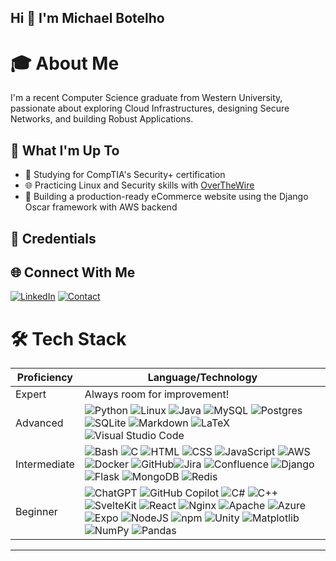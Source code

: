 ## Hi 👋 I'm Michael Botelho

# 🎓 About Me

I'm a recent Computer Science graduate from Western University, passionate about exploring Cloud Infrastructures, designing Secure Networks, and building Robust Applications.<br>

## 🚀 What I'm Up To

* 🔏 Studying for CompTIA's Security+ certification<br>
* 🌐 Practicing Linux and Security skills with [OverTheWire](https://overthewire.org/wargames/)<br>
* 🛒 Building a production-ready eCommerce website using the Django Oscar framework with AWS backend<br>

## 📑 Credentials
<!--START_SECTION:badges-->
<!--END_SECTION:badges-->

## 🌐 Connect With Me

[![LinkedIn](https://custom-icon-badges.demolab.com/badge/LinkedIn-0A66C2?style=flat&logo=linkedin-white&logoColor=white)](https://www.linkedin.com/in/michael-m-botelho)
[![Contact](https://img.shields.io/badge/Contact-blue?style=flat&logo=mailboxdotorg&logoColor=white)](mailto:michaelmbotelho@outlook.com)

# 🛠️ Tech Stack

| Proficiency | Language/Technology |
|-------------|---------------------|
| Expert | Always room for improvement!|
| Advanced | ![Python](https://img.shields.io/badge/Python-3670A0?logo=python&logoColor=yellow) ![Linux](https://img.shields.io/badge/Linux-FCC624?&logo=linux&logoColor=black) ![Java](https://img.shields.io/badge/Java-%23ED8B00.svg?&logo=openjdk&logoColor=white) ![MySQL](https://img.shields.io/badge/MySQL-4479A1.svg?&logo=mysql&logoColor=white) ![Postgres](https://img.shields.io/badge/Postgres-%23316192.svg?&logo=postgresql&logoColor=white) ![SQLite](https://img.shields.io/badge/SQLite-%2307405e.svg?&logo=sqlite&logoColor=white) ![Markdown](https://img.shields.io/badge/Markdown-%23000000.svg?&logo=markdown&logoColor=white) ![LaTeX](https://img.shields.io/badge/LaTeX-%23008080.svg?&logo=latex&logoColor=white) ![Visual Studio Code](https://custom-icon-badges.demolab.com/badge/Visual%20Studio%20Code-0078d7.svg?logo=vsc&logoColor=white) |
| Intermediate | ![Bash](https://img.shields.io/badge/Bash-4EAA25?logo=gnubash&logoColor=fff) ![C](https://img.shields.io/badge/C-%2300599C.svg?&logo=c&logoColor=white) ![HTML](https://img.shields.io/badge/HTML-%23E34F26.svg?logo=html5&logoColor=white) ![CSS](https://img.shields.io/badge/CSS-1572B6?logo=css3&logoColor=fff) ![JavaScript](https://img.shields.io/badge/JavaScript-F7DF1E?logo=javascript&logoColor=000) ![AWS](https://img.shields.io/badge/AWS-%23FF9900.svg?logo=amazon-web-services&logoColor=white) ![Docker](https://img.shields.io/badge/Docker-%230db7ed.svg?&logo=docker&logoColor=white) ![GitHub](https://img.shields.io/badge/GitHub-%23121011.svg?&logo=github&logoColor=white)![Jira](https://img.shields.io/badge/Jira-%230A0FFF.svg?&logo=jira&logoColor=white) ![Confluence](https://img.shields.io/badge/Confluence-172B4D?logo=confluence&logoColor=fff) ![Django](https://img.shields.io/badge/Django-%23092E20.svg?&logo=django&logoColor=white) ![Flask](https://img.shields.io/badge/Flask-%23000.svg?&logo=flask&logoColor=white) ![MongoDB](https://img.shields.io/badge/MongoDB-%234ea94b.svg?&logo=mongodb&logoColor=white) ![Redis](https://img.shields.io/badge/Redis-%23DD0031.svg?&logo=redis&logoColor=white) |
| Beginner | ![ChatGPT](https://img.shields.io/badge/ChatGPT-74aa9c?logo=openai&logoColor=white) ![GitHub Copilot](https://img.shields.io/badge/GitHub%20Copilot-000?logo=githubcopilot&logoColor=fff) ![C#](https://custom-icon-badges.demolab.com/badge/C%23-%23239120.svg?logo=cshrp&logoColor=white) ![C++](https://img.shields.io/badge/C++-%2300599C.svg?&logo=c%2B%2B&logoColor=white) ![SvelteKit](https://img.shields.io/badge/SvelteKit-%23f1413d.svg?logo=svelte&logoColor=white) ![React](https://img.shields.io/badge/React-%2320232a.svg?logo=react&logoColor=%2361DAFB) ![Nginx](https://img.shields.io/badge/Nginx-%23009639.svg?&logo=nginx&logoColor=white) ![Apache](https://img.shields.io/badge/Apache-%23D42029.svg?&logo=apache&logoColor=white) ![Azure](https://custom-icon-badges.demolab.com/badge/Azure-0089D6?logo=msazure&logoColor=white) ![Expo](https://img.shields.io/badge/Expo-1C1E24?&logo=expo&logoColor=#D04A37) ![NodeJS](https://img.shields.io/badge/NodeJS-6DA55F?&logo=node.js&logoColor=white) ![npm](https://img.shields.io/badge/npm-CB3837?logo=npm&logoColor=fff) ![Unity](https://img.shields.io/badge/Unity-%23000000.svg?logo=unity&logoColor=white) ![Matplotlib](https://custom-icon-badges.demolab.com/badge/Matplotlib-71D291?logo=matplotlib&logoColor=fff) ![NumPy](https://img.shields.io/badge/NumPy-%23013243.svg?&logo=numpy&logoColor=white) ![Pandas](https://img.shields.io/badge/Pandas-%23150458.svg?&logo=pandas&logoColor=white) |

<!-- Proficiency ranking 
Expert

Advanced
![Python](https://img.shields.io/badge/Python-3670A0?&logo=python&logoColor=white) 
![Linux](https://img.shields.io/badge/Linux-FCC624?&logo=linux&logoColor=black) 
![Java](https://img.shields.io/badge/Java-%23ED8B00.svg?&logo=openjdk&logoColor=white) 
![MySQL](https://img.shields.io/badge/MySQL-4479A1.svg?&logo=mysql&logoColor=white) 
![Postgres](https://img.shields.io/badge/Postgres-%23316192.svg?&logo=postgresql&logoColor=white) 
![SQLite](https://img.shields.io/badge/SQLite-%2307405e.svg?&logo=sqlite&logoColor=white) 
![Markdown](https://img.shields.io/badge/Markdown-%23000000.svg?&logo=markdown&logoColor=white) 
![LaTeX](https://img.shields.io/badge/LaTeX-%23008080.svg?&logo=latex&logoColor=white) 
![Visual Studio Code](https://custom-icon-badges.demolab.com/badge/Visual%20Studio%20Code-0078d7.svg?logo=vsc&logoColor=white)

Intermediate
![Bash](https://img.shields.io/badge/Bash-4EAA25?logo=gnubash&logoColor=fff)
![C](https://img.shields.io/badge/C-%2300599C.svg?&logo=c&logoColor=white) 
![HTML](https://img.shields.io/badge/HTML-%23E34F26.svg?logo=html5&logoColor=white) 
![CSS](https://img.shields.io/badge/CSS-1572B6?logo=css3&logoColor=fff) 
![JavaScript](https://img.shields.io/badge/JavaScript-F7DF1E?logo=javascript&logoColor=000)
![AWS](https://img.shields.io/badge/AWS-%23FF9900.svg?logo=amazon-web-services&logoColor=white)
![Docker](https://img.shields.io/badge/Docker-%230db7ed.svg?&logo=docker&logoColor=white) 
![GitHub](https://img.shields.io/badge/GitHub-%23121011.svg?&logo=github&logoColor=white)
![Jira](https://img.shields.io/badge/Jira-%230A0FFF.svg?&logo=jira&logoColor=white) 
![Confluence](https://img.shields.io/badge/Confluence-172B4D?logo=confluence&logoColor=fff)
![Django](https://img.shields.io/badge/Django-%23092E20.svg?&logo=django&logoColor=white) 
![Flask](https://img.shields.io/badge/Flask-%23000.svg?&logo=flask&logoColor=white) 
![MongoDB](https://img.shields.io/badge/MongoDB-%234ea94b.svg?&logo=mongodb&logoColor=white) 
![Redis](https://img.shields.io/badge/Redis-%23DD0031.svg?&logo=redis&logoColor=white)

Beginner
![ChatGPT](https://img.shields.io/badge/ChatGPT-74aa9c?logo=openai&logoColor=white)
![GitHub Copilot](https://img.shields.io/badge/GitHub%20Copilot-000?logo=githubcopilot&logoColor=fff)
![C#](https://custom-icon-badges.demolab.com/badge/C%23-%23239120.svg?logo=cshrp&logoColor=white) 
![C++](https://img.shields.io/badge/C++-%2300599C.svg?&logo=c%2B%2B&logoColor=white)
![SvelteKit](https://img.shields.io/badge/SvelteKit-%23f1413d.svg?logo=svelte&logoColor=white)
![React](https://img.shields.io/badge/React-%2320232a.svg?logo=react&logoColor=%2361DAFB)
![Nginx](https://img.shields.io/badge/Nginx-%23009639.svg?&logo=nginx&logoColor=white) 
![Apache](https://img.shields.io/badge/Apache-%23D42029.svg?&logo=apache&logoColor=white) 
![Azure](https://custom-icon-badges.demolab.com/badge/Azure-0089D6?logo=msazure&logoColor=white)
![NodeJS](https://img.shields.io/badge/NodeJS-6DA55F?&logo=node.js&logoColor=white) 
![npm](https://img.shields.io/badge/npm-CB3837?logo=npm&logoColor=fff)
![Unity](https://img.shields.io/badge/Unity-%23000000.svg?logo=unity&logoColor=white)
![Matplotlib](https://custom-icon-badges.demolab.com/badge/Matplotlib-71D291?logo=matplotlib&logoColor=fff)
![NumPy](https://img.shields.io/badge/NumPy-%23013243.svg?&logo=numpy&logoColor=white) 
![Pandas](https://img.shields.io/badge/Pandas-%23150458.svg?&logo=pandas&logoColor=white) 

-->

---

